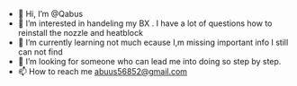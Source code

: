 - 👋 Hi, I’m @Qabus
- 👀 I’m interested in handeling my BX . I have a lot of questions how to reinstall the nozzle and heatblock
- 🌱 I’m currently learning not much ecause I,m missing important info I still can not find
- 💞️ I’m looking for someone who can lead me into doing so step by step.
- 📫 How to reach me abuus56852@gmail.com
<!---
Qabus/Qabus is a ✨ special ✨ repository because its `README.md` (this file) appears on your GitHub profile.
You can click the Preview link to take a look at your changes.
--->
